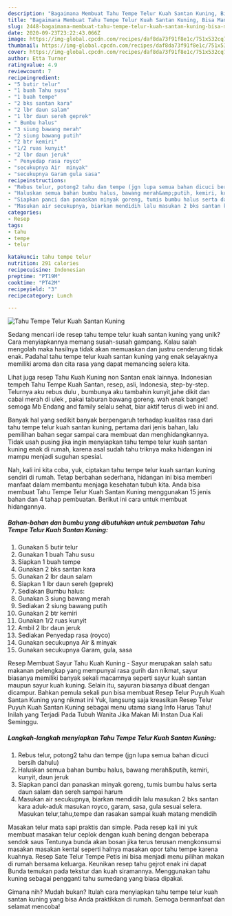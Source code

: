 ```yaml
---
description: "Bagaimana Membuat Tahu Tempe Telur Kuah Santan Kuning, Bisa Manjain Lidah"
title: "Bagaimana Membuat Tahu Tempe Telur Kuah Santan Kuning, Bisa Manjain Lidah"
slug: 2448-bagaimana-membuat-tahu-tempe-telur-kuah-santan-kuning-bisa-manjain-lidah
date: 2020-09-23T23:22:43.066Z
image: https://img-global.cpcdn.com/recipes/daf8da73f91f8e1c/751x532cq70/tahu-tempe-telur-kuah-santan-kuning-foto-resep-utama.jpg
thumbnail: https://img-global.cpcdn.com/recipes/daf8da73f91f8e1c/751x532cq70/tahu-tempe-telur-kuah-santan-kuning-foto-resep-utama.jpg
cover: https://img-global.cpcdn.com/recipes/daf8da73f91f8e1c/751x532cq70/tahu-tempe-telur-kuah-santan-kuning-foto-resep-utama.jpg
author: Etta Turner
ratingvalue: 4.9
reviewcount: 7
recipeingredient:
- "5 butir telur"
- "1 buah Tahu susu"
- "1 buah tempe"
- "2 bks santan kara"
- "2 lbr daun salam"
- "1 lbr daun sereh geprek"
- " Bumbu halus"
- "3 siung bawang merah"
- "2 siung bawang putih"
- "2 btr kemiri"
- "1/2 ruas kunyit"
- "2 lbr daun jeruk"
- " Penyedap rasa royco"
- "secukupnya Air  minyak"
- "secukupnya Garam gula sasa"
recipeinstructions:
- "Rebus telur, potong2 tahu dan tempe (jgn lupa semua bahan dicuci bersih dahulu)"
- "Haluskan semua bahan bumbu halus, bawang merah&amp;putih, kemiri, kunyit, daun jeruk"
- "Siapkan panci dan panaskan minyak goreng, tumis bumbu halus serta daun salam dan sereh sampai harum"
- "Masukan air secukupnya, biarkan mendidih lalu masukan 2 bks santan kara aduk-aduk masukan royco, garam, sasa, gula sesuai selera. Masukan telur,tahu,tempe dan rasakan sampai kuah matang mendidih"
categories:
- Resep
tags:
- tahu
- tempe
- telur

katakunci: tahu tempe telur 
nutrition: 291 calories
recipecuisine: Indonesian
preptime: "PT19M"
cooktime: "PT42M"
recipeyield: "3"
recipecategory: Lunch

---
```



![Tahu Tempe Telur Kuah Santan Kuning](https://img-global.cpcdn.com/recipes/daf8da73f91f8e1c/751x532cq70/tahu-tempe-telur-kuah-santan-kuning-foto-resep-utama.jpg)

Sedang mencari ide resep tahu tempe telur kuah santan kuning yang unik? Cara menyiapkannya memang susah-susah gampang. Kalau salah mengolah maka hasilnya tidak akan memuaskan dan justru cenderung tidak enak. Padahal tahu tempe telur kuah santan kuning yang enak selayaknya memiliki aroma dan cita rasa yang dapat memancing selera kita.

Lihat juga resep Tahu Kuah Kuning non Santan enak lainnya. Indonesian tempeh Tahu Tempe Kuah Santan, resep, asli, Indonesia, step-by-step. Telurnya aku rebus dulu , bumbunya aku tambahin kunyit,jahe dikit dan cabai merah di ulek , pakai taburan bawang goreng. wah enak banget! semoga Mb Endang and family selalu sehat, biar aktif terus di web ini and.

Banyak hal yang sedikit banyak berpengaruh terhadap kualitas rasa dari tahu tempe telur kuah santan kuning, pertama dari jenis bahan, lalu pemilihan bahan segar sampai cara membuat dan menghidangkannya. Tidak usah pusing jika ingin menyiapkan tahu tempe telur kuah santan kuning enak di rumah, karena asal sudah tahu triknya maka hidangan ini mampu menjadi suguhan spesial.


Nah, kali ini kita coba, yuk, ciptakan tahu tempe telur kuah santan kuning sendiri di rumah. Tetap berbahan sederhana, hidangan ini bisa memberi manfaat dalam membantu menjaga kesehatan tubuh kita. Anda bisa membuat Tahu Tempe Telur Kuah Santan Kuning menggunakan 15 jenis bahan dan 4 tahap pembuatan. Berikut ini cara untuk membuat hidangannya.

<!--inarticleads1-->

##### Bahan-bahan dan bumbu yang dibutuhkan untuk pembuatan Tahu Tempe Telur Kuah Santan Kuning:

1. Gunakan 5 butir telur
1. Gunakan 1 buah Tahu susu
1. Siapkan 1 buah tempe
1. Gunakan 2 bks santan kara
1. Gunakan 2 lbr daun salam
1. Siapkan 1 lbr daun sereh (geprek)
1. Sediakan  Bumbu halus:
1. Gunakan 3 siung bawang merah
1. Sediakan 2 siung bawang putih
1. Gunakan 2 btr kemiri
1. Gunakan 1/2 ruas kunyit
1. Ambil 2 lbr daun jeruk
1. Sediakan  Penyedap rasa (royco)
1. Gunakan secukupnya Air &amp; minyak
1. Gunakan secukupnya Garam, gula, sasa


Resep Membuat Sayur Tahu Kuah Kuning - Sayur merupakan salah satu makanan pelengkap yang mempunyai rasa gurih dan nikmat, sayur biasanya memiliki banyak sekali macamnya seperti sayur kuah santan maupun sayur kuah kuning. Selain itu, sayuran biasanya dibuat dengan dicampur. Bahkan pemula sekali pun bisa membuat Resep Telur Puyuh Kuah Santan Kuning yang nikmat ini Yuk, langsung saja kreasikan Resep Telur Puyuh Kuah Santan Kuning sebagai menu utama siang Info Harus Tahu! Inilah yang Terjadi Pada Tubuh Wanita Jika Makan Mi Instan Dua Kali Seminggu. 

<!--inarticleads2-->

##### Langkah-langkah menyiapkan Tahu Tempe Telur Kuah Santan Kuning:

1. Rebus telur, potong2 tahu dan tempe (jgn lupa semua bahan dicuci bersih dahulu)
1. Haluskan semua bahan bumbu halus, bawang merah&amp;putih, kemiri, kunyit, daun jeruk
1. Siapkan panci dan panaskan minyak goreng, tumis bumbu halus serta daun salam dan sereh sampai harum
1. Masukan air secukupnya, biarkan mendidih lalu masukan 2 bks santan kara aduk-aduk masukan royco, garam, sasa, gula sesuai selera. Masukan telur,tahu,tempe dan rasakan sampai kuah matang mendidih


Masakan telur mata sapi praktis dan simple. Pada resep kali ini yuk membuat masakan telur ceplok dengan kuah bening dengan beberapa sendok saus Tentunya bunda akan bosan jika terus terusan mengkonsumsi masakan masakan kental seperti halnya masakan opor tahu tempe karena kuahnya. Resep Sate Telur Tempe Petis ini bisa menjadi menu pilihan makan di rumah bersama keluarga. Keunikan resep tahu gejrot enak ini dapat Bunda temukan pada tekstur dan kuah siramannya. Menggunakan tahu kuning sebagai pengganti tahu sumedang yang biasa dipakai. 

Gimana nih? Mudah bukan? Itulah cara menyiapkan tahu tempe telur kuah santan kuning yang bisa Anda praktikkan di rumah. Semoga bermanfaat dan selamat mencoba!
